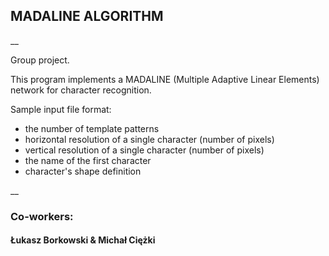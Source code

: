 ## MADALINE ALGORITHM
__

Group project.

This program implements a MADALINE (Multiple Adaptive Linear Elements)
network for character recognition.

Sample input file format:
- the number of template patterns 
- horizontal resolution of a single character (number of pixels) 
- vertical resolution of a single character (number of pixels) 
- the name of the first character 
- character's shape definition 

__

### Co-workers:
#### Łukasz Borkowski & Michał Ciężki